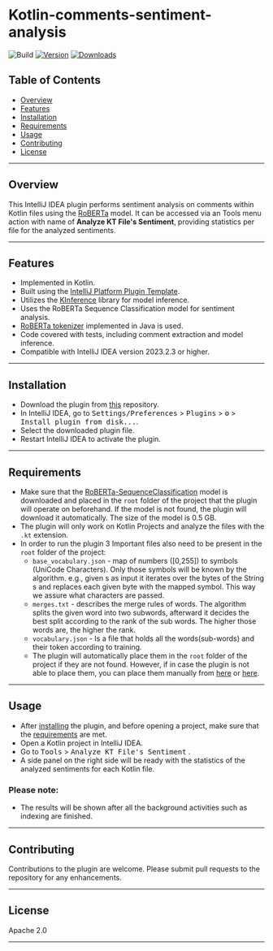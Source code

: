 <!-- Plugin description -->
# Kotlin-comments-sentiment-analysis 
<!-- Plugin description end -->

![Build](https://github.com/soheilabadifard/Kotlin-comments-sentiment-analysis/workflows/Build/badge.svg)
[![Version](https://img.shields.io/jetbrains/plugin/v/PLUGIN_ID.svg)](https://plugins.jetbrains.com/plugin/PLUGIN_ID)
[![Downloads](https://img.shields.io/jetbrains/plugin/d/PLUGIN_ID.svg)](https://plugins.jetbrains.com/plugin/PLUGIN_ID)



## Table of Contents
- [Overview](#overview)
- [Features](#features)
- [Installation](#installation)
- [Requirements](#requirements)
- [Usage](#usage)
- [Contributing](#contributing)
- [License](#license)



---
## Overview

This IntelliJ IDEA plugin performs sentiment analysis on comments within Kotlin files using the [RoBERTa](https://github.com/onnx/models/tree/main/validated/text/machine_comprehension/roberta) model. It can be accessed via an Tools menu action with name of **Analyze KT File's Sentiment**, providing statistics per file for the analyzed sentiments.


---
## Features
- Implemented in Kotlin.
- Built using the [IntelliJ Platform Plugin Template][template].
- Utilizes the [KInference](https://github.com/JetBrains-Research/kinference) library for model inference.
- Uses the RoBERTa Sequence Classification model for sentiment analysis.
- [RoBERTa tokenizer](https://github.com/purecloudlabs/roberta-tokenizer/tree/main) implemented in Java is used.
- Code covered with tests, including comment extraction and model inference.
- Compatible with IntelliJ IDEA version 2023.2.3 or higher.

---
## Installation
- Download the plugin from [this](./build/distributions) repository.
- In IntelliJ IDEA, go to <kbd>Settings/Preferences</kbd> > <kbd>Plugins</kbd> > <kbd>⚙️</kbd> > <kbd>Install plugin from disk...</kbd>.
- Select the downloaded plugin file.
- Restart IntelliJ IDEA to activate the plugin.

---
## Requirements
- Make sure that the [RoBERTa-SequenceClassification](https://github.com/onnx/models/tree/main/validated/text/machine_comprehension/roberta) model is downloaded and placed in the `root` folder of the project that the plugin will operate on beforehand. If the model is not found, the plugin will download it automatically. The size of the model is 0.5 GB.
- The plugin will only work on Kotlin Projects and analyze the files with the `.kt` extension.
- In order to run the plugin 3 Important files also need to be present in the `root` folder of the project:
    - `base_vocabulary.json` - map of numbers ([0,255]) to symbols (UniCode Characters). Only those symbols will be known by the algorithm. e.g., given s as input it iterates over the bytes of the String s and replaces each given byte with the mapped symbol. This way we assure what characters are passed.
    - `merges.txt` - describes the merge rules of words. The algorithm splits the given word into two subwords, afterward it decides the best split according to the rank of the sub words. The higher those words are, the higher the rank.
    - `vocabulary.json` - Is a file that holds all the words(sub-words) and their token according to training.
    -  The plugin will automatically place them in the `root` folder of the project if they are not found. However, if in case the plugin is not able to place them, you can place them manually from [here](./src/main/resources/base_vocabulary.json) or [here](./src/test/testdata).


---

## Usage
- After [installing](#installation) the plugin, and before opening a project, make sure that the [requirements](#requirements) are met.
- Open a Kotlin project in IntelliJ IDEA.
- Go to <kbd>Tools</kbd> > <kbd>Analyze KT File's Sentiment</kbd> .
- A side panel on the right side will be ready with the statistics of the analyzed sentiments for each Kotlin file.

### Please note:
- The results will be shown after all the background activities such as indexing are finished.

---
## Contributing
Contributions to the plugin are welcome. Please submit pull requests to the repository for any enhancements.

---
## License
Apache 2.0

---

[template]: https://github.com/JetBrains/intellij-platform-plugin-template

